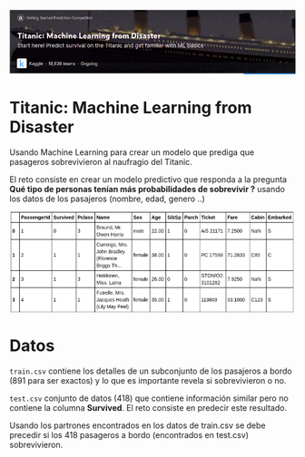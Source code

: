 ![titanic](images/TML.png)
# Titanic: Machine Learning from Disaster

Usando Machine Learning para crear un modelo que prediga que pasageros sobrevivieron al naufragio del Titanic.

El reto consiste en crear un modelo predictivo que responda a la pregunta **Qué tipo de personas tenían más probabilidades de sobrevivir ?** usando los datos de los pasajeros (nombre, edad, genero ..)

![train](images/trainData.png)

# Datos

`train.csv` contiene los detalles de un subconjunto de los pasajeros a bordo (891 para ser exactos) y lo que es importante revela si sobrevivieron o no.

`test.csv` conjunto de datos (418) que contiene información similar pero no contiene la columna **Survived**. El reto consiste en predecir este resultado.

Usando los partrones encontrados en los datos de train.csv se debe precedir si los 418 pasageros a bordo (encontrados en test.csv) sobrevivieron.
